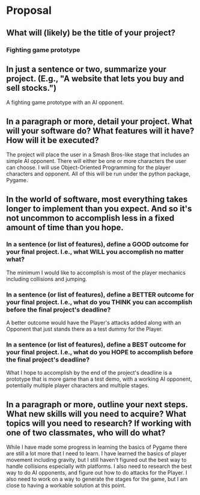 # Proposal

## What will (likely) be the title of your project?

### Fighting game prototype 

## In just a sentence or two, summarize your project. (E.g., "A website that lets you buy and sell stocks.")

A fighting game prototype with an AI opponent. 

## In a paragraph or more, detail your project. What will your software do? What features will it have? How will it be executed?

The project will place the user in a Smash Bros-like stage that includes an simple AI opponent. There will either be one or more characters the user can choose. I will use Object-Oriented Programming for the player characters and opponent.  All of this will be run under the python package, Pygame.


## In the world of software, most everything takes longer to implement than you expect. And so it's not uncommon to accomplish less in a fixed amount of time than you hope.

### In a sentence (or list of features), define a GOOD outcome for your final project. I.e., what WILL you accomplish no matter what?

The minimum I would like to accomplish is most of the player mechanics including collisions and jumping. 


### In a sentence (or list of features), define a BETTER outcome for your final project. I.e., what do you THINK you can accomplish before the final project's deadline?

A better outcome would have the Player's attacks added along with an Opponent that just stands there as a test dummy for the Player.  

### In a sentence (or list of features), define a BEST outcome for your final project. I.e., what do you HOPE to accomplish before the final project's deadline?

What I hope to accomplish by the end of the project's deadline is a prototype that is more game than a test demo, with a working AI opponent, potentially multiple player characters and multiple stages. 

## In a paragraph or more, outline your next steps. What new skills will you need to acquire? What topics will you need to research? If working with one of two classmates, who will do what?

While I have made some progress in learning the basics of Pygame there are still a lot more that I need to learn. I have learned the basics of player movement including gravity, but I still haven't figured out the best way to handle collisions especially with platforms. I also need to research the best way to do AI opponents, and figure out how to do attacks for the Player. I also need to work on a way to generate the stages for the game, but I am close to having a workable solution at this point.   